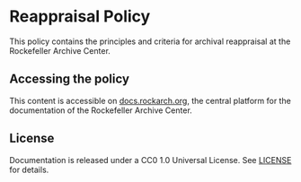 # Reappraisal Policy
This policy contains the principles and criteria for archival reappraisal at the Rockefeller Archive Center.

## Accessing the policy
This content is accessible on [docs.rockarch.org](https://docs.rockarch.org), the central platform for the documentation of the Rockefeller Archive Center.

## License
Documentation is released under a CC0 1.0 Universal License. See [LICENSE](LICENSE.md) for details.
